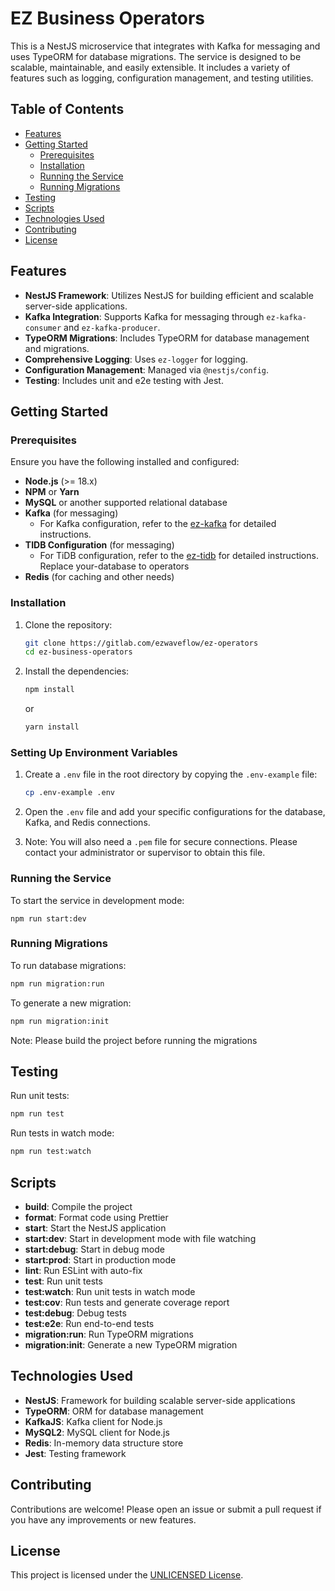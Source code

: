# EZ Business Operators

This is a NestJS microservice that integrates with Kafka for messaging and uses TypeORM for database migrations. The
service is designed to be scalable, maintainable, and easily extensible. It includes a variety of features such as
logging, configuration management, and testing utilities.

## Table of Contents

- [Features](#features)
- [Getting Started](#getting-started)
  - [Prerequisites](#prerequisites)
  - [Installation](#installation)
  - [Running the Service](#running-the-service)
  - [Running Migrations](#running-migrations)
- [Testing](#testing)
- [Scripts](#scripts)
- [Technologies Used](#technologies-used)
- [Contributing](#contributing)
- [License](#license)

## Features

- **NestJS Framework**: Utilizes NestJS for building efficient and scalable server-side applications.
- **Kafka Integration**: Supports Kafka for messaging through `ez-kafka-consumer` and `ez-kafka-producer`.
- **TypeORM Migrations**: Includes TypeORM for database management and migrations.
- **Comprehensive Logging**: Uses `ez-logger` for logging.
- **Configuration Management**: Managed via `@nestjs/config`.
- **Testing**: Includes unit and e2e testing with Jest.

## Getting Started

### Prerequisites

Ensure you have the following installed and configured:

- **Node.js** (>= 18.x)
- **NPM** or **Yarn**
- **MySQL** or another supported relational database
- **Kafka** (for messaging)
  - For Kafka configuration, refer to the [ez-kafka](https://gitlab.com/ezwaveflow/ez-kafka) for detailed
    instructions.
- **TIDB Configuration** (for messaging)
  - For TiDB configuration, refer to
    the [ez-tidb](https://gitlab.com/ezwaveflow/ez-tidb#creating-a-cluster-on-tidb-cloud) for detailed
    instructions. Replace your-database to operators
- **Redis** (for caching and other needs)

### Installation

1. Clone the repository:

   ```bash
   git clone https://gitlab.com/ezwaveflow/ez-operators
   cd ez-business-operators
   ```

2. Install the dependencies:

   ```bash
   npm install
   ```

   or

   ```bash
   yarn install
   ```

### Setting Up Environment Variables

1. Create a `.env` file in the root directory by copying the `.env-example` file:

   ```bash
   cp .env-example .env
   ```

2. Open the `.env` file and add your specific configurations for the database, Kafka, and Redis connections.

3. Note: You will also need a `.pem` file for secure connections. Please contact your administrator or supervisor to
   obtain this file.

### Running the Service

To start the service in development mode:

```
npm run start:dev
```

### Running Migrations

To run database migrations:

```bash
npm run migration:run
```

To generate a new migration:

```bash
npm run migration:init
```

Note: Please build the project before running the migrations

## Testing

Run unit tests:

```bash
npm run test
```

Run tests in watch mode:

```bash
npm run test:watch
```

## Scripts

- **build**: Compile the project
- **format**: Format code using Prettier
- **start**: Start the NestJS application
- **start:dev**: Start in development mode with file watching
- **start:debug**: Start in debug mode
- **start:prod**: Start in production mode
- **lint**: Run ESLint with auto-fix
- **test**: Run unit tests
- **test:watch**: Run unit tests in watch mode
- **test:cov**: Run tests and generate coverage report
- **test:debug**: Debug tests
- **test:e2e**: Run end-to-end tests
- **migration:run**: Run TypeORM migrations
- **migration:init**: Generate a new TypeORM migration

## Technologies Used

- **NestJS**: Framework for building scalable server-side applications
- **TypeORM**: ORM for database management
- **KafkaJS**: Kafka client for Node.js
- **MySQL2**: MySQL client for Node.js
- **Redis**: In-memory data structure store
- **Jest**: Testing framework

## Contributing

Contributions are welcome! Please open an issue or submit a pull request if you have any improvements or new features.

## License

This project is licensed under the [UNLICENSED License]().
